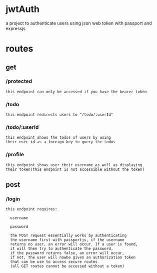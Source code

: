 # jwtAuth
a project to authenticate users using json web token with passport and expressjs

# routes

  ## get
  
  ### /protected
    
    this endpoint can only be accessed if you have the bearer token
  
  ### /todo
    
    this endpoint redirects users to "/todo/:userId"
    
  ### /todo/:userId
  
    this endpoint shows the todos of users by using
    their user id as a foreign key to query the todos
 
 ### /profile
 
    this endpoint shows user their username as well as displaying
    their token(this endpoint is not accessible without the token)
 ## post
 
 ### /login
 
    this endpoint requires:
      
      username
      
      password
      
      the POST request essentially works by authenticating
      the username first with passportjs, if the username
      returns no user, an error will occur. If a user is found,
      it will then try to authenticate the password,
      if the password returns false, an error will occur,
      if not, the user will nowbe given an authorization token
      that can be use to access secure routes
      (all GET routes cannot be accessed without a token)
      
